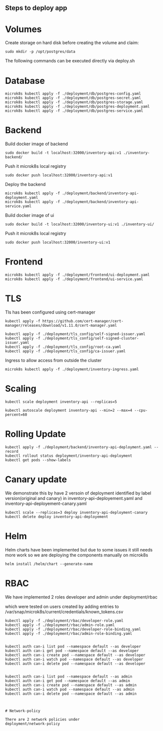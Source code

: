 

## Steps to deploy app


# Volumes

Create storage on hard disk before creating the volume and claim:
```
sudo mkdir -p /opt/postgres/data
```
The following commands can be executed directly via deploy.sh

# Database
```
microk8s kubectl apply -f ./deployment/db/postgres-config.yaml 
microk8s kubectl apply -f ./deployment/db/postgres-secret.yaml 
microk8s kubectl apply -f ./deployment/db/postgres-storage.yaml 
microk8s kubectl apply -f ./deployment/db/postgres-deployment.yaml 
microk8s kubectl apply -f ./deployment/db/postgres-service.yaml 
```
# Backend 

Build docker image of backend
```
sudo docker build -t localhost:32000/inventory-api:v1 ./inventory-backend/ 
```

Push it microk8s local registry
```
sudo docker push localhost:32000/inventory-api:v1 
```

Deploy the backend
```
microk8s kubectl apply -f ./deployment/backend/inventory-api-deployment.yaml 
microk8s kubectl apply -f ./deployment/backend/inventory-api-service.yaml 
```

Build docker image of ui
```
sudo docker build -t localhost:32000/inventory-ui:v1 ./inventory-ui/ 
```

Push it microk8s local registry
```
sudo docker push localhost:32000/inventory-ui:v1 
```


# Frontend
```
microk8s kubectl apply -f ./deployment/frontend/ui-deployment.yaml 
microk8s kubectl apply -f ./deployment/frontend/ui-service.yaml 
```

# TLS

Tls has been configured using cert-manager
```
kubectl apply -f https://github.com/cert-manager/cert-manager/releases/download/v1.11.0/cert-manager.yaml

kubectl apply -f ./deployment/tls_config/self-signed-issuer.yaml
kubectl apply -f ./deployment/tls_config/self-signed-cluster-issuer.yaml
kubectl apply -f ./deployment/tls_config/root-ca.yaml
kubectl apply -f ./deployment/tls_config/ca-issuer.yaml
``` 

Ingress to allow access from outside the cluster
```
microk8s kubectl apply -f ./deployment/inventory-ingress.yaml 
```


# Scaling
```
kubectl scale deployment inventory-api --replicas=5

kubectl autoscale deployment inventory-api --min=2 --max=4 --cpu-percent=60
```

# Rolling Update
```
kubectl apply -f ./deployment/backend/inventory-api-deployment.yaml --record
kubectl rollout status deployment/inventory-api-deployment
kubectl get pods --show-labels

```

# Canary update
We demonstrate this by have 2 versoin of deployment identified by label version(original and canary) in inventory-api-deployement.yaml and inventory-api-deployement-canary.yaml

```
kubectl scale --replicas=3 deploy inventory-api-deployment-canary 
kubectl delete deploy inventory-api-deployement
```


# Helm

Helm charts have been implemented but due to some issues it still needs more work  so we are deploying the components manually on microk8s

```
helm install /helm/chart --generate-name
```


# RBAC

We have implemented 2 roles developer and admin under deployment/rbac 

which were tested on users created by adding entries to 
/var/snap/microk8s/current/credentials/known_tokens.csv


```
kubectl apply -f ./deployment/rbac/developer-role.yaml
kubectl apply -f ./deployment/rbac/admin-role.yaml
kubectl apply -f ./deployment/rbac/developer-role-binding.yaml
kubectl apply -f ./deployment/rbac/admin-role-binding.yaml


kubectl auth can-i list pod --namespace default --as developer
kubectl auth can-i get pod --namespace default --as developer
kubectl auth can-i create pod --namespace default --as developer
kubectl auth can-i watch pod --namespace default --as developer
kubectl auth can-i delete pod --namespace default --as developer


kubectl auth can-i list pod --namespace default --as admin
kubectl auth can-i get pod --namespace default --as admin
kubectl auth can-i create pod --namespace default --as admin
kubectl auth can-i watch pod --namespace default --as admin
kubectl auth can-i delete pod --namespace default --as admin



# Network-policy

There are 2 network policies under 
deployment/network-policy 

